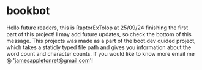 # bookbot
Hello future readers, this is RaptorExTolop at 25/09/24 finishing the first part of this project!
I may add future updates, so check the bottom of this message. 
This projects was made as a part of the boot.dev quided project, which takes a staticly typed file path and gives you information about the word count and character counts. If you would like to know more email me @ 'jamesappletonret@gmail.com'!
